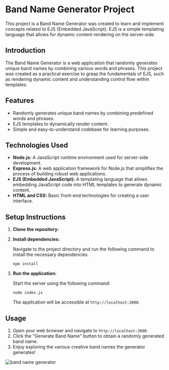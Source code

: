 
# Band Name Generator Project

This project is a Band Name Generator was created to learn and implement concepts related to EJS (Embedded JavaScript). EJS is a simple templating language that allows for dynamic content rendering on the server-side.

## Introduction

The Band Name Generator is a web application that randomly generates unique band names by combining various words and phrases. This project was created as a practical exercise to grasp the fundamentals of EJS, such as rendering dynamic content and understanding control flow within templates.

## Features

- Randomly generates unique band names by combining predefined words and phrases.
- EJS templates to dynamically render content.
- Simple and easy-to-understand codebase for learning purposes.

## Technologies Used

- **Node.js:** A JavaScript runtime environment used for server-side development.
- **Express.js:** A web application framework for Node.js that simplifies the process of building robust web applications.
- **EJS (Embedded JavaScript):** A templating language that allows embedding JavaScript code into HTML templates to generate dynamic content.
- **HTML and CSS:** Basic front-end technologies for creating a user interface.

## Setup Instructions

1. **Clone the repository:**

2. **Install dependencies:**

   Navigate to the project directory and run the following command to install the necessary dependencies.

   ```
   npm install
   ```

3. **Run the application:**

   Start the server using the following command:

   ```
   node index.js
   ```

   The application will be accessible at `http://localhost:3000`.

## Usage

1. Open your web browser and navigate to `http://localhost:3000`.
2. Click the "Generate Band Name" button to obtain a randomly generated band name.
3. Enjoy exploring the various creative band names the generator generates!


![band name generator](https://github.com/nikkittaa/Band-Generator/assets/119802510/6a1074f3-bdd5-42f0-9501-d484a3d239b5)
